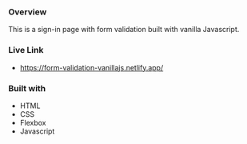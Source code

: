 ### Overview

This is a sign-in page with form validation built with vanilla Javascript.

### Live Link

- https://form-validation-vanillajs.netlify.app/

### Built with

- HTML
- CSS
- Flexbox
- Javascript


